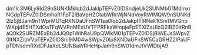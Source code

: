 dm1lc3M6Ly9ld29nSUNKMklqb2dJaklpTEFvZ0lDSndjeUk2SUNMbG1MdmxrNGdpTEFvZ0lDSmhaR1FpT2lBaVpHZGtabWRrWjNNdVoyRWlMQW9nSUNKd2IzSjBJam9nTWprMU1qRXNDaUFnSW1sa0lqb2dJakptTlRNek1tSm1MVGhpWXpjdE5HTXdOaTFqWVRnMExUVTFPRFkxWmpjeFpETXlZaUlzQ2lBZ0ltRnBaQ0k2SURZMExBb2dJQ0p1WlhRaU9pQWlkM01pTEFvZ0lDSjBlWEJsSWpvZ0ltNXZibVVpTEFvZ0lDSm9iM04wSWpvZ0lpSXNDaUFnSW5CaGRHZ2lPaUFpTDNsdmRXdDFJaXdLSUNBaWRHeHpJam9nSW01dmJtVWlDbjA9
